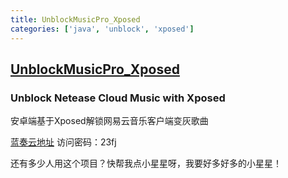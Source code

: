 ```yaml
---
title: UnblockMusicPro_Xposed
categories: ['java', 'unblock', 'xposed']
---
```

## [UnblockMusicPro_Xposed](https://github.com/nining377/UnblockMusicPro_Xposed)

### Unblock Netease Cloud Music with Xposed


安卓端基于Xposed解锁网易云音乐客户端变灰歌曲

[蓝奏云地址](https://www.lanzous.com/b00cygvgf) 访问密码：23fj

还有多少人用这个项目？快帮我点小星星呀，我要好多好多的小星星！
